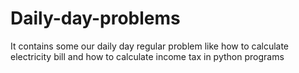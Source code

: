 # Daily-day-problems
It contains some our daily day regular problem like how to calculate electricity bill and how to calculate income tax in python programs
